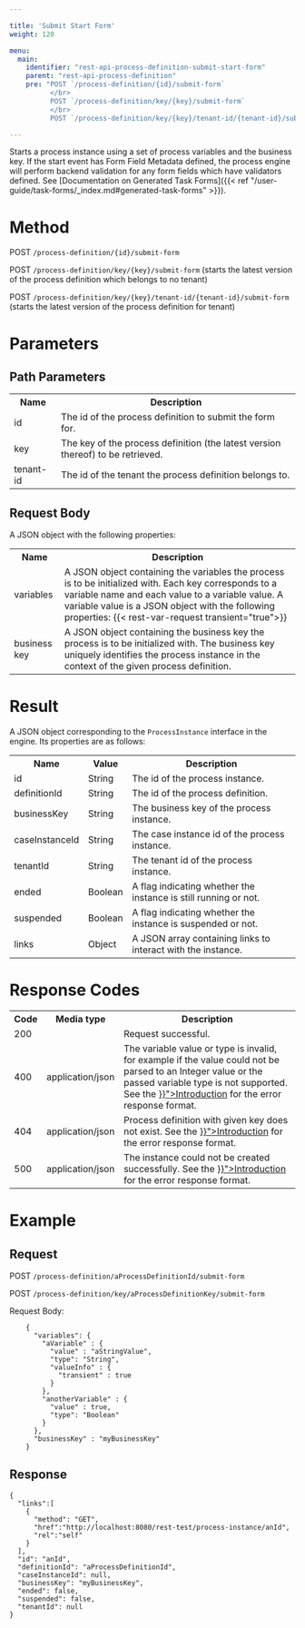 ```yaml
---

title: 'Submit Start Form'
weight: 120

menu:
  main:
    identifier: "rest-api-process-definition-submit-start-form"
    parent: "rest-api-process-definition"
    pre: "POST `/process-definition/{id}/submit-form`
          </br>
          POST `/process-definition/key/{key}/submit-form`
          </br>
          POST `/process-definition/key/{key}/tenant-id/{tenant-id}/submit-form`"

---
```



Starts a process instance using a set of process variables and the business key. If the start event has Form Field Metadata defined, the process engine will perform backend validation for any form fields which have validators defined. See [Documentation on Generated Task Forms]({{< ref "/user-guide/task-forms/_index.md#generated-task-forms" >}}).


# Method

POST `/process-definition/{id}/submit-form`

POST `/process-definition/key/{key}/submit-form` (starts the latest version of the process definition which belongs to no tenant)

POST `/process-definition/key/{key}/tenant-id/{tenant-id}/submit-form` (starts the latest version of the process definition for tenant)


# Parameters

## Path Parameters

<table class="table table-striped">
  <tr>
    <th>Name</th>
    <th>Description</th>
  </tr>
  <tr>
    <td>id</td>
    <td>The id of the process definition to submit the form for.</td>
  </tr>
  <tr>
    <td>key</td>
    <td>The key of the process definition (the latest version thereof) to be retrieved.</td>
  </tr>
  <tr>
    <td>tenant-id</td>
    <td>The id of the tenant the process definition belongs to.</td>
  </tr>
</table>


## Request Body

A JSON object with the following properties:

<table class="table table-striped">
  <tr>
    <th>Name</th>
    <th>Description</th>
  </tr>
  <tr>
    <td>variables</td>
    <td>A JSON object containing the variables the process is to be initialized with. Each key corresponds to a variable name and each value to a variable value. A variable value is a JSON object with the following properties:
    {{< rest-var-request transient="true">}}
  </tr>
  <tr>
    <td>business key</td>
    <td>A JSON object containing the business key the process is to be initialized with.
	The business key uniquely identifies the process instance in the context of the given process definition.</td>
  </tr>
</table>


# Result

A JSON object corresponding to the `ProcessInstance` interface in the engine.
Its properties are as follows:

<table class="table table-striped">
  <tr>
    <th>Name</th>
    <th>Value</th>
    <th>Description</th>
  </tr>
  <tr>
    <td>id</td>
    <td>String</td>
    <td>The id of the process instance.</td>
  </tr>
  <tr>
    <td>definitionId</td>
    <td>String</td>
    <td>The id of the process definition.</td>
  </tr>
  <tr>
    <td>businessKey</td>
    <td>String</td>
    <td>The business key of the process instance.</td>
  </tr>
  <tr>
    <td>caseInstanceId</td>
    <td>String</td>
    <td>The case instance id of the process instance.</td>
  </tr>
  <tr>
    <td>tenantId</td>
    <td>String</td>
    <td>The tenant id of the process instance.</td>
  </tr>
  <tr>
    <td>ended</td>
    <td>Boolean</td>
    <td>A flag indicating whether the instance is still running or not.</td>
  </tr>
  <tr>
    <td>suspended</td>
    <td>Boolean</td>
    <td>A flag indicating whether the instance is suspended or not.</td>
  </tr>
  <tr>
    <td>links</td>
    <td>Object</td>
    <td>A JSON array containing links to interact with the instance.</td>
  </tr>
</table>


# Response Codes

<table class="table table-striped">
  <tr>
    <th>Code</th>
    <th>Media type</th>
    <th>Description</th>
  </tr>
  <tr>
    <td>200</td>
    <td></td>
    <td>Request successful.</td>
  </tr>
  <tr>
    <td>400</td>
    <td>application/json</td>
    <td>The variable value or type is invalid, for example if the value could not be parsed to an Integer value or the passed variable type is not supported. See the <a href="{{< ref "/reference/rest/overview/_index.md#error-handling" >}}">Introduction</a> for the error response format.</td>
  </tr>
  <tr>
    <td>404</td>
    <td>application/json</td>
    <td>Process definition with given key does not exist. See the <a href="{{< ref "/reference/rest/overview/_index.md#error-handling" >}}">Introduction</a> for the error response format.</td>
  </tr>
  <tr>
    <td>500</td>
    <td>application/json</td>
    <td>The instance could not be created successfully. See the <a href="{{< ref "/reference/rest/overview/_index.md#error-handling" >}}">Introduction</a> for the error response format.</td>
  </tr>
</table>


# Example

## Request

POST `/process-definition/aProcessDefinitionId/submit-form`

POST `/process-definition/key/aProcessDefinitionKey/submit-form`

Request Body:

```
    {
      "variables": {
        "aVariable" : {
          "value" : "aStringValue",
          "type": "String",
          "valueInfo" : {
            "transient" : true
          }
        },
        "anotherVariable" : {
          "value" : true,
          "type": "Boolean"
        }
      },
      "businessKey" : "myBusinessKey"
    }
```

## Response

```
{
  "links":[
    {
      "method": "GET",
      "href":"http://localhost:8080/rest-test/process-instance/anId",
      "rel":"self"
    }
  ],
  "id": "anId",
  "definitionId": "aProcessDefinitionId",
  "caseInstanceId": null,
  "businessKey": "myBusinessKey",
  "ended": false,
  "suspended": false,
  "tenantId": null
}
```

